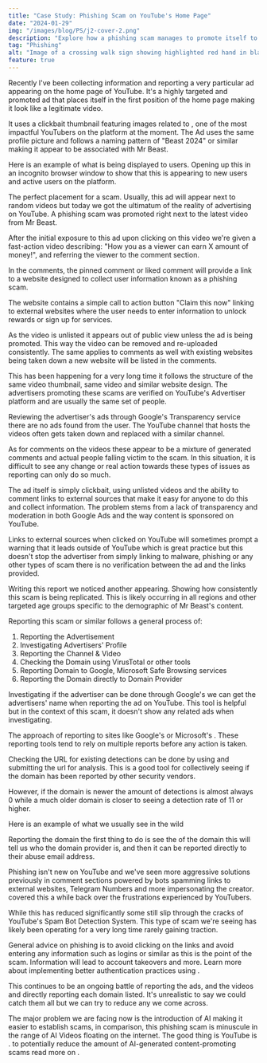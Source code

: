 ```yaml
---
title: "Case Study: Phishing Scam on YouTube's Home Page"
date: "2024-01-29"
img: "/images/blog/PS/j2-cover-2.png"
description: "Explore how a phishing scam manages to promote itself to the YouTube Homepage, evading detection and posing a risk to users."
tag: "Phishing"
alt: "Image of a crossing walk sign showing highlighted red hand in black and white setting"
feature: true
---
```


Recently I've been collecting information and reporting a very particular ad appearing on the home page of YouTube. It's a highly targeted and promoted ad that places itself in the first position of the home page making it look like a legitimate video.

It uses a clickbait thumbnail featuring images related to <PageLink title="Mr Beast" url="https://www.youtube.com/user/mrbeast6000"></PageLink>, one of the most impactful YouTubers on the platform at the moment. The Ad uses the same profile picture and follows a naming pattern of "Beast 2024" or similar making it appear to be associated with Mr Beast.

Here is an example of what is being displayed to users. Opening up this in an incognito browser window to show that this is appearing to new users and active users on the platform.

<Media source="/images/blog/PS/j2-1.png" alt="Youtube Home Page showing a sponsored video the phishing scam next to targeted video"></Media>

The perfect placement for a scam. Usually, this ad will appear next to random videos but today we got the ultimatum of the reality of advertising on YouTube. A phishing scam was promoted right next to the latest video from Mr Beast.

After the initial exposure to this ad upon clicking on this video we're given a fast-action video describing: "How you as a viewer can earn X amount of money!", and referring the viewer to the comment section.

<Media source="/images/blog/PS/j2-2.png" alt="Youtube Comment section where the advertiser comments a link to a phishing website"></Media>

In the comments, the pinned comment or liked comment will provide a link to a website designed to collect user information known as a phishing scam.

The website contains a simple call to action button "Claim this now" linking to external websites where the user needs to enter information to unlock rewards or sign up for services.

<Media source="/images/blog/PS/j2-5.png" alt="Preview of the domain used to phish users with a call to action enticing a click to claim rewards"></Media>

As the video is unlisted it appears out of public view unless the ad is being promoted. This way the video can be removed and re-uploaded consistently. The same applies to comments as well with existing websites being taken down a new website will be listed in the comments.

This has been happening for a very long time it follows the structure of the same video thumbnail, same video and similar website design. The advertisers promoting these scams are verified on YouTube's Advertiser platform and are usually the same set of people.

<Media source="/images/blog/PS/j2-3.png" alt="Youtube's Ad Reporting Dialog Box with information about advertiser and options to report or block"></Media>

Reviewing the advertiser's ads through Google's Transparency service there are no ads found from the user. The YouTube channel that hosts the videos often gets taken down and replaced with a similar channel.

As for comments on the videos these appear to be a mixture of generated comments and actual people falling victim to the scam. In this situation, it is difficult to see any change or real action towards these types of issues as reporting can only do so much.

The ad itself is simply clickbait, using unlisted videos and the ability to comment links to external sources that make it easy for anyone to do this and collect information. The problem stems from a lack of transparency and moderation in both Google Ads and the way content is sponsored on YouTube.

Links to external sources when clicked on YouTube will sometimes prompt a warning that it leads outside of YouTube which is great practice but this doesn't stop the advertiser from simply linking to malware, phishing or any other types of scam there is no verification between the ad and the links provided.

Writing this report we noticed another appearing. Showing how consistently this scam is being replicated. This is likely occurring in all regions and other targeted age groups specific to the demographic of Mr Beast's content.

<Media source="/images/blog/PS/j2-6.png" alt="Youtube Home Page showing another phishing scam promoted in the first position."></Media>

Reporting this scam or similar follows a general process of:

1. Reporting the Advertisement
2. Investigating Advertisers' Profile
3. Reporting the Channel & Video
4. Checking the Domain using VirusTotal or other tools
5. Reporting Domain to Google, Microsoft Safe Browsing services
6. Reporting the Domain directly to Domain Provider

Investigating if the advertiser can be done through Google's <PageLink title="Ad Transparency Service" url="https://adstransparency.google.com/?region=anywhere"></PageLink> we can get the advertisers' name when reporting the ad on YouTube. This tool is helpful but in the context of this scam, it doesn't show any related ads when investigating.

The approach of reporting to sites like Google's <PageLink title="Safe Browser Report" url="https://safebrowsing.google.com/safebrowsing/report_phish/?hl=en"></PageLink> or Microsoft's <PageLink title="Security Intelligence" url="https://www.microsoft.com/en-us/wdsi/support/report-unsafe-site-guest"></PageLink>. These reporting tools tend to rely on multiple reports before any action is taken.

Checking the URL for existing detections can be done by using <PageLink title="VirusTotal" url="https://www.virustotal.com/gui/home/url"></PageLink> and submitting the url for analysis. This is a good tool for collectively seeing if the domain has been reported by other security vendors.

However, if the domain is newer the amount of detections is almost always 0 while a much older domain is closer to seeing a detection rate of 11 or higher.

Here is an example of what we usually see in the wild

<Media source="/images/blog/PS/j2-4.png" alt="VirusTotal website Showing 12 Detections found from phishing url found on Youtube"></Media>

Reporting the domain the first thing to do is see the <PageLink title="whois" url="https://whois.domaintools.com/"></PageLink> of the domain this will tell us who the domain provider is, and then it can be reported directly to their abuse email address.

Phishing isn't new on YouTube and we've seen more aggressive solutions previously in comment sections powered by bots spamming links to external websites, Telegram Numbers and more impersonating the creator. <PageLink title="The Verge" url="https://www.theverge.com/2022/4/8/23016861/youtube-comment-spam-testing-moderation"></PageLink> covered this a while back over the frustrations experienced by YouTubers.

While this has reduced significantly some still slip through the cracks of YouTube's Spam Bot Detection System. This type of scam we're seeing has likely been operating for a very long time rarely gaining traction.

General advice on phishing is to avoid clicking on the links and avoid entering any information such as logins or similar as this is the point of the scam. Information will lead to account takeovers and more. Learn more about implementing better authentication practices using <PageLink title="2FA" url="https://xanzhu.com/blog/2fa-protect-against-phishing-scams"></PageLink>.

This continues to be an ongoing battle of reporting the ads, and the videos and directly reporting each domain listed. It's unrealistic to say we could catch them all but we can try to reduce any we come across.

The major problem we are facing now is the introduction of AI making it easier to establish scams, in comparison, this phishing scam is minuscule in the range of AI Videos floating on the internet. The good thing is YouTube is <PageLink title="investing more" url="https://www.theverge.com/2024/1/25/24050443/youtube-is-investing-heavily-in-its-ability-to-stop-ai-celebrity-scam-ads"></PageLink>.
to potentially reduce the amount of AI-generated content-promoting scams read more on <PageLink title="404Media" url="https://www.404media.co/youtube-deletes-1-000-videos-of-celebrity-ai-scam-ads/
"></PageLink>.
